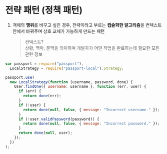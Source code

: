 # 전략 패턴 (정책 패턴)

1. 객체의 **행위**를 바꾸고 싶은 경우, 전략이라고 부르는 **캡슐화한 알고리즘**을 컨텍스트 안에서 바꿔주며 상호 교체가 가능하게 만드는 패턴
   > 컨텍스트?  
   > 상황, 맥락, 문맥을 의미하며 개발자가 어떤 작업을 완료하는데 필요한 모든 관련 정보

```js
var passport = require("passport"),
  LocalStrategy = require("passport-local").Strategy;

passport.use(
  new LocalStrategy(function (username, password, done) {
    User.findOne({ username: username }, function (err, user) {
      if (err) {
        return done(err);
      }
      if (!user) {
        return done(null, false, { message: "Incorrect username." });
      }
      if (!user.validPassword(password)) {
        return done(null, false, { message: "Incorrect password." });
      }
      return done(null, user);
    });
  })
);
```
